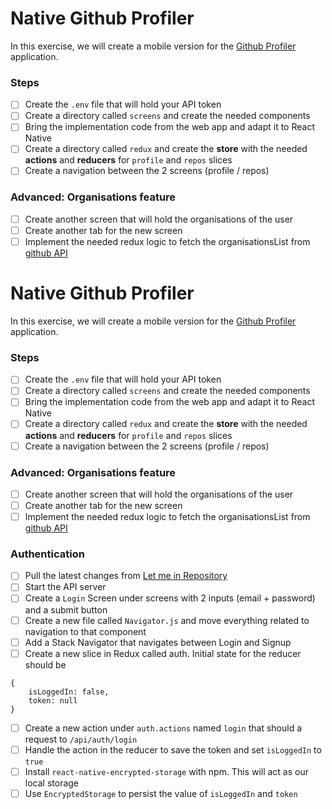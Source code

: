 # Native Github Profiler

In this exercise, we will create a mobile version for the [Github Profiler](https://github.com/MedTech-CS311/github-profiler/tree/redux) application.

### Steps

- [ ] Create the `.env` file that will hold your API token
- [ ] Create a directory called `screens` and create the needed components
- [ ] Bring the implementation code from the web app and adapt it to React Native
- [ ] Create a directory called `redux` and create the **store** with the needed **actions** and **reducers** for `profile` and `repos` slices
- [ ] Create a navigation between the 2 screens (profile / repos)

### Advanced: Organisations feature

- [ ] Create another screen that will hold the organisations of the user
- [ ] Create another tab for the new screen
- [ ] Implement the needed redux logic to fetch the organisationsList from [github API](https://docs.github.com/en/rest/reference/orgs)

# Native Github Profiler

In this exercise, we will create a mobile version for the [Github Profiler](https://github.com/MedTech-CS311/github-profiler/tree/redux) application.

### Steps

- [ ] Create the `.env` file that will hold your API token
- [ ] Create a directory called `screens` and create the needed components
- [ ] Bring the implementation code from the web app and adapt it to React Native
- [ ] Create a directory called `redux` and create the **store** with the needed **actions** and **reducers** for `profile` and `repos` slices
- [ ] Create a navigation between the 2 screens (profile / repos)

### Advanced: Organisations feature

- [ ] Create another screen that will hold the organisations of the user
- [ ] Create another tab for the new screen
- [ ] Implement the needed redux logic to fetch the organisationsList from [github API](https://docs.github.com/en/rest/reference/orgs)

### Authentication

- [ ] Pull the latest changes from [Let me in Repository](https://github.com/MedTech-CS311/let-me-in)
- [ ] Start the API server
- [ ] Create a `Login` Screen under screens with 2 inputs (email + password) and a submit button
- [ ] Create a new file called `Navigator.js` and move everything related to navigation to that component
- [ ] Add a Stack Navigator that navigates between Login and Signup
- [ ] Create a new slice in Redux called auth. Initial state for the reducer should be

```
{
    isLoggedIn: false,
    token: null
}
```

- [ ] Create a new action under `auth.actions` named `login` that should a request to `/api/auth/login`
- [ ] Handle the action in the reducer to save the token and set `isLoggedIn` to `true`
- [ ] Install `react-native-encrypted-storage` with npm. This will act as our local storage
- [ ] Use `EncryptedStorage` to persist the value of `isLoggedIn` and `token`
